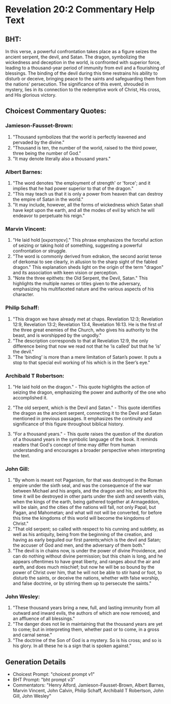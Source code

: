 # Revelation 20:2 Commentary Help Text

## BHT:
In this verse, a powerful confrontation takes place as a figure seizes the ancient serpent, the devil, and Satan. The dragon, symbolizing the wickedness and deception in the world, is confronted with superior force, leading to a thousand-year period of immunity from evil and a flourishing of blessings. The binding of the devil during this time restrains his ability to disturb or deceive, bringing peace to the saints and safeguarding them from the nations' persecution. The significance of this event, shrouded in mystery, lies in its connection to the redemptive work of Christ, His cross, and His glorious victory.

## Choicest Commentary Quotes:
### Jamieson-Fausset-Brown:
1. "Thousand symbolizes that the world is perfectly leavened and pervaded by the divine."
2. "Thousand is ten, the number of the world, raised to the third power, three being the number of God."
3. "It may denote literally also a thousand years."

### Albert Barnes:
1. "The word denotes 'the employment of strength' or 'force'; and it implies that he had power superior to that of the dragon."
2. "This may teach us that it is only a power from heaven that can destroy the empire of Satan in the world."
3. "It may include, however, all the forms of wickedness which Satan shall have kept upon the earth, and all the modes of evil by which he will endeavor to perpetuate his reign."

### Marvin Vincent:
1. "He laid hold [εκρατησεν]." This phrase emphasizes the forceful action of seizing or taking hold of something, suggesting a powerful confrontation or struggle.
2. "The word is commonly derived from edrakon, the second aorist tense of derkomai to see clearly, in allusion to the sharp sight of the fabled dragon." This explanation sheds light on the origin of the term "dragon" and its association with keen vision or perception.
3. "Note the three epithets: the Old Serpent, the Devil, Satan." This highlights the multiple names or titles given to the adversary, emphasizing his multifaceted nature and the various aspects of his character.

### Philip Schaff:
1. "This dragon we have already met at chaps. Revelation 12:3; Revelation 12:9, Revelation 13:2; Revelation 13:4, Revelation 16:13. He is the first of the three great enemies of the Church, who gives his authority to the beast, and is worshipped by the ungodly."
2. "The description corresponds to that at Revelation 12:9, the only difference being that now we read not that he ‘is called’ but that he ‘is’ the devil."
3. "The ‘binding’ is more than a mere limitation of Satan’s power. It puts a stop to that special evil working of his which is in the Seer’s eye."

### Archibald T Robertson:
1. "He laid hold on the dragon." - This quote highlights the action of seizing the dragon, emphasizing the power and authority of the one who accomplished it.

2. "The old serpent, which is the Devil and Satan." - This quote identifies the dragon as the ancient serpent, connecting it to the Devil and Satan mentioned in previous passages. It emphasizes the continuity and significance of this figure throughout biblical history.

3. "For a thousand years." - This quote raises the question of the duration of a thousand years in the symbolic language of the book. It reminds readers that God's concept of time may differ from human understanding and encourages a broader perspective when interpreting the text.

### John Gill:
1. "By whom is meant not Paganism, for that was destroyed in the Roman empire under the sixth seal, and was the consequence of the war between Michael and his angels, and the dragon and his; and before this time it will be destroyed in other parts under the sixth and seventh vials, when the kings of the earth, being gathered together at Armageddon, will be slain, and the cities of the nations will fall, not only Papal, but Pagan, and Mahometan; and what will not will be converted, for before this time the kingdoms of this world will become the kingdoms of Christ."
2. "That old serpent; so called with respect to his cunning and subtlety, as well as his antiquity, being from the beginning of the creation, and having as early beguiled our first parents;which is the devil and Satan; the accuser of God and men, and the adversary of them both."
3. "The devil is in chains now, is under the power of divine Providence, and can do nothing without divine permission; but this chain is long, and he appears oftentimes to have great liberty, and ranges about the air and earth, and does much mischief; but now he will be so bound by the power of Christ over him, that he will not be able to stir hand or foot, to disturb the saints, or deceive the nations, whether with false worship, and false doctrine, or by stirring them up to persecute the saints."

### John Wesley:
1. "These thousand years bring a new, full, and lasting immunity from all outward and inward evils, the authors of which are now removed, and an affluence of all blessings."
2. "The danger does not lie in maintaining that the thousand years are yet to come; but in interpreting them, whether past or to come, in a gross and carnal sense."
3. "The doctrine of the Son of God is a mystery. So is his cross; and so is his glory. In all these he is a sign that is spoken against."


## Generation Details
- Choicest Prompt: "choicest prompt v1"
- BHT Prompt: "bht prompt v3"
- Commentators: "Henry Alford, Jamieson-Fausset-Brown, Albert Barnes, Marvin Vincent, John Calvin, Philip Schaff, Archibald T Robertson, John Gill, John Wesley"
